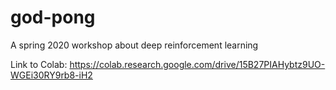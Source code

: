 # god-pong
A spring 2020 workshop about deep reinforcement learning

Link to Colab: https://colab.research.google.com/drive/15B27PIAHybtz9UO-WGEi30RY9rb8-iH2
